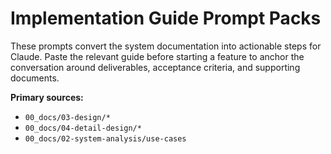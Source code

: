 # Implementation Guide Prompt Packs

These prompts convert the system documentation into actionable steps for Claude. Paste the relevant guide before starting a feature to anchor the conversation around deliverables, acceptance criteria, and supporting documents.

**Primary sources:**
- `00_docs/03-design/*`
- `00_docs/04-detail-design/*`
- `00_docs/02-system-analysis/use-cases`
